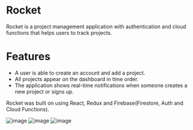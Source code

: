 # Rocket

Rocket is a project management application with authentication and cloud functions that helps users to track projects.

# Features

- A user is able to create an account and add a project.
- All projects appear on the dashboard in time order.
- The application shows real-time notifications when someone creates a new project or signs up.

Rocket was built on using React, Redux and Firebase(Firestore, Auth and Cloud Functions).

![image](https://user-images.githubusercontent.com/26104823/50453050-10587180-090c-11e9-9d20-049629dd47c2.png)
![image](https://user-images.githubusercontent.com/26104823/50453069-1c443380-090c-11e9-8c29-8e589ce1565b.png)
![image](https://user-images.githubusercontent.com/26104823/50453072-2108e780-090c-11e9-827b-02a395c7c7bc.png)

